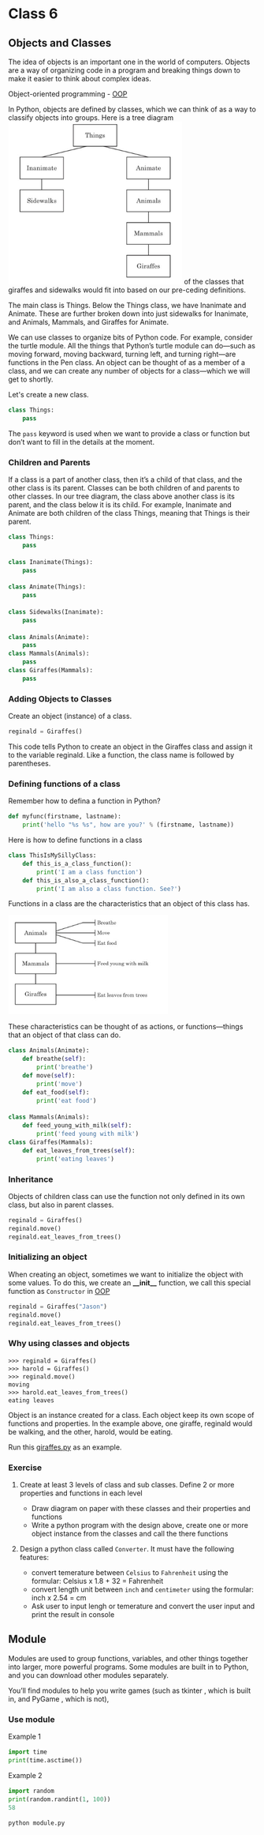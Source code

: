 # Class 6

## Objects and Classes

The idea of objects is an important one in the world of computers.
Objects are a way of organizing code in a program and breaking things down to make it easier to think about complex ideas.

Object-oriented programming - [OOP](https://en.wikipedia.org/wiki/Object-oriented_programming)

In Python, objects are defined by classes, which we can think of as a way to classify objects into groups.
Here is a tree diagram ![classes](classes.png) of the classes that giraffes and sidewalks would fit into based on our pre-ceding definitions.

The main class is Things. Below the Things class, we have Inanimate and Animate.
These are further broken down into just sidewalks for Inanimate, and Animals, Mammals, and Giraffes for Animate.

We can use classes to organize bits of Python code.
For example, consider the turtle module. All the things that Python’s turtle module can do—such as moving forward,
moving backward, turning left, and turning right—are functions in the Pen class.
An object can be thought of as a member of a class, and we can create any number of objects for a class—which we will get to shortly.

Let's create a new class.

```python
class Things:
    pass
```

The `pass` keyword is used when we want to provide a class or function but don’t want to fill in the details at the moment.

### Children and Parents

If a class is a part of another class, then it’s a child of that class, and the other class is its parent.
Classes can be both children of and parents to other classes. In our tree diagram, the class above another class is its parent, and the class below it is its child.
For example, Inanimate and Animate are both children of the class Things, meaning that Things is their parent.

```python
class Things:
    pass

class Inanimate(Things):
    pass

class Animate(Things):
    pass

class Sidewalks(Inanimate):
    pass

class Animals(Animate):
    pass
class Mammals(Animals):
    pass
class Giraffes(Mammals):
    pass
```

### Adding Objects to Classes

Create an object (instance) of a class.

```python
reginald = Giraffes()
```

This code tells Python to create an object in the Giraffes class and assign it to the variable reginald.
Like a function, the class name is followed by parentheses.

### Defining functions of a class

Remember how to defina a function in Python?

```python
def myfunc(firstname, lastname):
    print('hello "%s %s", how are you?' % (firstname, lastname))
```

Here is how to define functions in a class

```python
class ThisIsMySillyClass:
    def this_is_a_class_function():
        print('I am a class function')
    def this_is_also_a_class_function():
        print('I am also a class function. See?')
```

Functions in a class are the characteristics that an object of this class has.

![Define functions in class](functions_in_class.png)

These characteristics can be thought of as actions, or functions—things that an object of that class can do. 

```python
class Animals(Animate):
    def breathe(self):
        print('breathe')
    def move(self):
        print('move')
    def eat_food(self):
        print('eat food')

class Mammals(Animals):
    def feed_young_with_milk(self):
        print('feed young with milk')
class Giraffes(Mammals):
    def eat_leaves_from_trees(self):
        print('eating leaves')
```

### Inheritance
Objects of children class can use the function not only defined in its own class, but also in parent classes.


```python
reginald = Giraffes()
reginald.move()
reginald.eat_leaves_from_trees()
```

### Initializing an object

When creating an object, sometimes we want to initialize the object with some values.
To do this, we create an **\_\_init\_\_** function, we call this special function as `Constructor` in [OOP](https://en.wikipedia.org/wiki/Object-oriented_programming)

```python
reginald = Giraffes("Jason")
reginald.move()
reginald.eat_leaves_from_trees()
```


### Why using classes and objects

```text
>>> reginald = Giraffes()
>>> harold = Giraffes()
>>> reginald.move()
moving
>>> harold.eat_leaves_from_trees()
eating leaves
```

Object is an instance created for a class. Each object keep its own scope of functions and properties.
In the example above,  one giraffe, reginald would be walking, and the other, harold, would be eating.

Run this [giraffes.py](giraffes.py) as an example.

### Exercise

1. Create at least 3 levels of class and sub classes. Define 2 or more properties and functions in each level
    - Draw diagram on paper with these classes and their properties and functions
    - Write a python program with the design above, create one or more object instance from the classes and call the there functions

2. Design a python class called `Converter`. It must have the following features:
    - convert temerature between `Celsius` to `Fahrenheit` using the formular: Celsius x 1.8 + 32 = Fahrenheit
    - convert length unit between `inch` and `centimeter` using the formular: inch x 2.54 = cm
    - Ask user to input lengh or temerature and convert the user input and print the result in console

## Module

Modules are used to group functions, variables, and other things together into larger, more powerful programs.
Some modules are built in to Python, and you can download other modules separately.

You’ll find modules to help you write games (such as tkinter , which is built in, and PyGame , which is not),

### Use module

Example 1

```python
import time
print(time.asctime())
```

Example 2

```python
import random
print(random.randint(1, 100))
58
```

```shell script
python module.py
```
